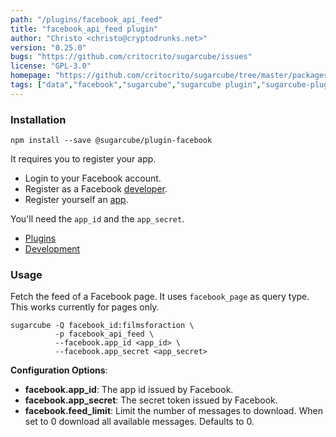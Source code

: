 ```yaml
---
path: "/plugins/facebook_api_feed"
title: "facebook_api_feed plugin"
author: "Christo <christo@cryptodrunks.net>"
version: "0.25.0"
bugs: "https://github.com/critocrito/sugarcube/issues"
license: "GPL-3.0"
homepage: "https://github.com/critocrito/sugarcube/tree/master/packages/plugin-facebook#readme"
tags: ["data","facebook","sugarcube","sugarcube plugin","sugarcube-plugin","transformation"]
---
```


### Installation

    npm install --save @sugarcube/plugin-facebook

It requires you to register your app.

-   Login to your Facebook account.
-   Register as a Facebook [developer](https://developer.facebook.com).
-   Register yourself an [app](https://developers.facebook.com/apps/).

You'll need the `app_id` and the `app_secret`.

-   [Plugins](#plugins)
-   [Development](#development)


### Usage

Fetch the feed of a Facebook page. It uses `facebook_page` as query type. This
works currently for pages only.

    sugarcube -Q facebook_id:filmsforaction \
              -p facebook_api_feed \
              --facebook.app_id <app_id> \
              --facebook.app_secret <app_secret>

**Configuration Options**:

-   **facebook.app_id**: The app id issued by Facebook.
-   **facebook.app_secret**: The secret token issued by Facebook.
-   **facebook.feed_limit**: Limit the number of messages to download. When set
    to 0 download all available messages. Defaults to 0.
